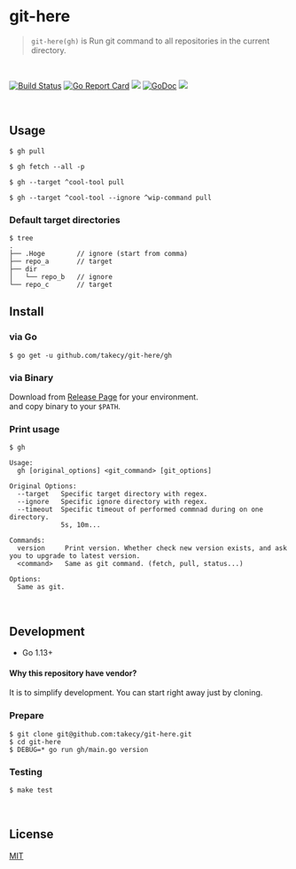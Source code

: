 # git-here

> `git-here(gh)` is Run git command to all repositories in the current directory.

<br/>

[![Build Status](https://travis-ci.org/takecy/git-here.svg?branch=master)](https://travis-ci.org/takecy/git-here)
[![Go Report Card](https://goreportcard.com/badge/github.com/takecy/git-here)](https://goreportcard.com/report/github.com/takecy/git-here)
![](https://img.shields.io/badge/golang-1.14.3-blue.svg?style=flat-square)
[![GoDoc](https://img.shields.io/badge/godoc-reference-blue.svg?style=flat-square)](https://godoc.org/github.com/takecy/git-here)
![](https://img.shields.io/badge/license-MIT-blue.svg?style=flat-square)

<br/>

## Usage
```
$ gh pull
```
```
$ gh fetch --all -p
```
```
$ gh --target ^cool-tool pull
```
```
$ gh --target ^cool-tool --ignore ^wip-command pull
```

### Default target directories
```shell
$ tree
.
├── .Hoge        // ignore (start from comma)
├── repo_a       // target
├── dir
│   └── repo_b   // ignore
└── repo_c       // target
```

## Install
### via Go
```shell
$ go get -u github.com/takecy/git-here/gh
```
### via Binary  
Download from [Release Page](https://github.com/takecy/git-here/releases) for your environment.  
and copy binary to your `$PATH`.

### Print usage
```
$ gh

Usage:
  gh [original_options] <git_command> [git_options]

Original Options:
  --target   Specific target directory with regex.
  --ignore   Specific ignore directory with regex.
  --timeout  Specific timeout of performed commnad during on one directory.
             5s, 10m...

Commands:
  version     Print version. Whether check new version exists, and ask you to upgrade to latest version.
  <command>   Same as git command. (fetch, pull, status...)

Options:
  Same as git.
```

<br/>

## Development

* Go 1.13+

#### Why this repository have vendor?
It is to simplify development. You can start right away just by cloning.

### Prepare
```
$ git clone git@github.com:takecy/git-here.git
$ cd git-here
$ DEBUG=* go run gh/main.go version
```

### Testing
```
$ make test
```

<br/>

## License
[MIT](./LICENSE)

